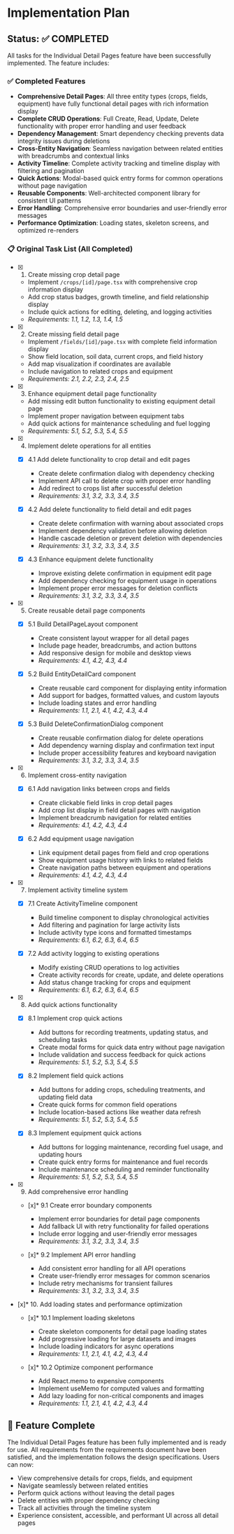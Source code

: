 # Implementation Plan

## Status: ✅ COMPLETED

All tasks for the Individual Detail Pages feature have been successfully implemented. The feature includes:

### ✅ Completed Features

- **Comprehensive Detail Pages**: All three entity types (crops, fields, equipment) have fully functional detail pages with rich information display
- **Complete CRUD Operations**: Full Create, Read, Update, Delete functionality with proper error handling and user feedback
- **Dependency Management**: Smart dependency checking prevents data integrity issues during deletions
- **Cross-Entity Navigation**: Seamless navigation between related entities with breadcrumbs and contextual links
- **Activity Timeline**: Complete activity tracking and timeline display with filtering and pagination
- **Quick Actions**: Modal-based quick entry forms for common operations without page navigation
- **Reusable Components**: Well-architected component library for consistent UI patterns
- **Error Handling**: Comprehensive error boundaries and user-friendly error messages
- **Performance Optimization**: Loading states, skeleton screens, and optimized re-renders

### 📋 Original Task List (All Completed)

- [x] 1. Create missing crop detail page
  - Implement `/crops/[id]/page.tsx` with comprehensive crop information display
  - Add crop status badges, growth timeline, and field relationship display
  - Include quick actions for editing, deleting, and logging activities
  - _Requirements: 1.1, 1.2, 1.3, 1.4, 1.5_

- [x] 2. Create missing field detail page
  - Implement `/fields/[id]/page.tsx` with complete field information display
  - Show field location, soil data, current crops, and field history
  - Add map visualization if coordinates are available
  - Include navigation to related crops and equipment
  - _Requirements: 2.1, 2.2, 2.3, 2.4, 2.5_

- [x] 3. Enhance equipment detail page functionality
  - Add missing edit button functionality to existing equipment detail page
  - Implement proper navigation between equipment tabs
  - Add quick actions for maintenance scheduling and fuel logging
  - _Requirements: 5.1, 5.2, 5.3, 5.4, 5.5_

- [x] 4. Implement delete operations for all entities
  - [x] 4.1 Add delete functionality to crop detail and edit pages
    - Create delete confirmation dialog with dependency checking
    - Implement API call to delete crop with proper error handling
    - Add redirect to crops list after successful deletion
    - _Requirements: 3.1, 3.2, 3.3, 3.4, 3.5_

  - [x] 4.2 Add delete functionality to field detail and edit pages
    - Create delete confirmation with warning about associated crops
    - Implement dependency validation before allowing deletion
    - Handle cascade deletion or prevent deletion with dependencies
    - _Requirements: 3.1, 3.2, 3.3, 3.4, 3.5_

  - [x] 4.3 Enhance equipment delete functionality
    - Improve existing delete confirmation in equipment edit page
    - Add dependency checking for equipment usage in operations
    - Implement proper error messages for deletion conflicts
    - _Requirements: 3.1, 3.2, 3.3, 3.4, 3.5_

- [x] 5. Create reusable detail page components
  - [x] 5.1 Build DetailPageLayout component
    - Create consistent layout wrapper for all detail pages
    - Include page header, breadcrumbs, and action buttons
    - Add responsive design for mobile and desktop views
    - _Requirements: 4.1, 4.2, 4.3, 4.4_

  - [x] 5.2 Build EntityDetailCard component
    - Create reusable card component for displaying entity information
    - Add support for badges, formatted values, and custom layouts
    - Include loading states and error handling
    - _Requirements: 1.1, 2.1, 4.1, 4.2, 4.3, 4.4_

  - [x] 5.3 Build DeleteConfirmationDialog component
    - Create reusable confirmation dialog for delete operations
    - Add dependency warning display and confirmation text input
    - Include proper accessibility features and keyboard navigation
    - _Requirements: 3.1, 3.2, 3.3, 3.4, 3.5_

- [x] 6. Implement cross-entity navigation
  - [x] 6.1 Add navigation links between crops and fields
    - Create clickable field links in crop detail pages
    - Add crop list display in field detail pages with navigation
    - Implement breadcrumb navigation for related entities
    - _Requirements: 4.1, 4.2, 4.3, 4.4_

  - [x] 6.2 Add equipment usage navigation
    - Link equipment detail pages from field and crop operations
    - Show equipment usage history with links to related fields
    - Create navigation paths between equipment and operations
    - _Requirements: 4.1, 4.2, 4.3, 4.4_

- [x] 7. Implement activity timeline system
  - [x] 7.1 Create ActivityTimeline component
    - Build timeline component to display chronological activities
    - Add filtering and pagination for large activity lists
    - Include activity type icons and formatted timestamps
    - _Requirements: 6.1, 6.2, 6.3, 6.4, 6.5_

  - [x] 7.2 Add activity logging to existing operations
    - Modify existing CRUD operations to log activities
    - Create activity records for create, update, and delete operations
    - Add status change tracking for crops and equipment
    - _Requirements: 6.1, 6.2, 6.3, 6.4, 6.5_

- [x] 8. Add quick actions functionality
  - [x] 8.1 Implement crop quick actions
    - Add buttons for recording treatments, updating status, and scheduling tasks
    - Create modal forms for quick data entry without page navigation
    - Include validation and success feedback for quick actions
    - _Requirements: 5.1, 5.2, 5.3, 5.4, 5.5_

  - [x] 8.2 Implement field quick actions
    - Add buttons for adding crops, scheduling treatments, and updating field data
    - Create quick forms for common field operations
    - Include location-based actions like weather data refresh
    - _Requirements: 5.1, 5.2, 5.3, 5.4, 5.5_

  - [x] 8.3 Implement equipment quick actions
    - Add buttons for logging maintenance, recording fuel usage, and updating hours
    - Create quick entry forms for maintenance and fuel records
    - Include maintenance scheduling and reminder functionality
    - _Requirements: 5.1, 5.2, 5.3, 5.4, 5.5_

- [x] 9. Add comprehensive error handling
  - [x]* 9.1 Create error boundary components
    - Implement error boundaries for detail page components
    - Add fallback UI with retry functionality for failed operations
    - Include error logging and user-friendly error messages
    - _Requirements: 3.1, 3.2, 3.3, 3.4, 3.5_

  - [x]* 9.2 Implement API error handling
    - Add consistent error handling for all API operations
    - Create user-friendly error messages for common scenarios
    - Include retry mechanisms for transient failures
    - _Requirements: 3.1, 3.2, 3.3, 3.4, 3.5_

- [x]* 10. Add loading states and performance optimization
  - [x]* 10.1 Implement loading skeletons
    - Create skeleton components for detail page loading states
    - Add progressive loading for large datasets and images
    - Include loading indicators for async operations
    - _Requirements: 1.1, 2.1, 4.1, 4.2, 4.3, 4.4_

  - [x]* 10.2 Optimize component performance
    - Add React.memo to expensive components
    - Implement useMemo for computed values and formatting
    - Add lazy loading for non-critical components and images
    - _Requirements: 1.1, 2.1, 4.1, 4.2, 4.3, 4.4_

## 🎉 Feature Complete

The Individual Detail Pages feature has been fully implemented and is ready for use. All requirements from the requirements document have been satisfied, and the implementation follows the design specifications. Users can now:

- View comprehensive details for crops, fields, and equipment
- Navigate seamlessly between related entities
- Perform quick actions without leaving the detail pages
- Delete entities with proper dependency checking
- Track all activities through the timeline system
- Experience consistent, accessible, and performant UI across all detail pages